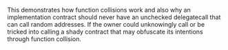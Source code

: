 This demonstrates how function collisions work and also why an implementation contract should never have an unchecked delegatecall that can call random addresses.  If the owner could unknowingly call or be tricked into calling a shady contract that may obfuscate its intentions through function collision.
